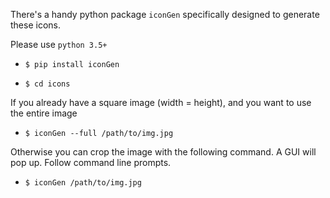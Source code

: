 There's a handy python package `iconGen` specifically designed to generate these icons.

Please use `python 3.5+`

- `$ pip install iconGen`

- `$ cd icons`

If you already have a square image (width = height), and you want to use the entire image

- `$ iconGen --full /path/to/img.jpg`

Otherwise you can crop the image with the following command. A GUI will pop up. Follow command line prompts.

- `$ iconGen /path/to/img.jpg`



